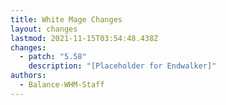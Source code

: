 ```yaml
---
title: White Mage Changes
layout: changes
lastmod: 2021-11-15T03:54:48.438Z
changes:
  - patch: "5.58"
    description: "[Placeholder for Endwalker]"
authors:
  - Balance-WHM-Staff
---
```


